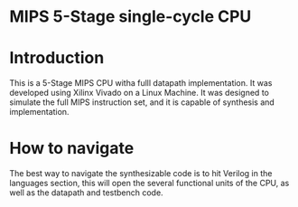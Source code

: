 # MIPS 5-Stage single-cycle CPU
# Introduction
This is a 5-Stage MIPS CPU witha fulll datapath implementation. It was developed using Xilinx Vivado on a Linux Machine. It was designed to simulate the full MIPS instruction set, and it is capable of synthesis and implementation.
# How to navigate
The best way to navigate the synthesizable code is to hit Verilog in the languages section, this will open the several functional units of the CPU, as well as the datapath and testbench code.
